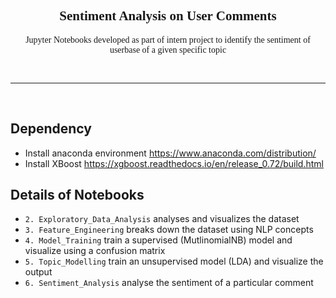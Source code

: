 <link rel="stylesheet" href="https://cdnjs.cloudflare.com/ajax/libs/font-awesome/6.1.1/css/all.min.css"
    integrity="sha512-KfkfwYDsLkIlwQp6LFnl8zNdLGxu9YAA1QvwINks4PhcElQSvqcyVLLD9aMhXd13uQjoXtEKNosOWaZqXgel0g=="
    crossorigin="anonymous" referrerpolicy="no-referrer" />
<link href="https://fonts.googleapis.com/css2?family=Quicksand:wght@400;700&display=swap" rel="stylesheet">

<div align="center" style="font-family: 'QuickSand';">
    <h2 style="font-family: 48px;">Sentiment Analysis on User Comments</h2>
    <p style="font-family: 24px;">Jupyter Notebooks developed as part of intern project to identify the sentiment of userbase of a given specific topic</p>
    <p align="center">
        <img src="https://img.shields.io/github/languages/count/sakthyvell/Sentiment-Analysis-for-Comments" alt="">
        <img src="https://img.shields.io/github/languages/top/sakthyvell/Sentiment-Analysis-for-Comments" alt="">
        <img src="https://img.shields.io/github/last-commit/sakthyvell/Sentiment-Analysis-for-Comments" alt="">
        <img src="https://img.shields.io/badge/development-completed-blue" alt="">
    </p>
</div>

<hr>
<br>

## Dependency
* Install anaconda environment
https://www.anaconda.com/distribution/
* Install XBoost 
https://xgboost.readthedocs.io/en/release_0.72/build.html

## Details of Notebooks
* ```2. Exploratory_Data_Analysis``` analyses and visualizes the dataset
* ```3. Feature_Engineering``` breaks down the dataset using NLP concepts
* ```4. Model_Training``` train a supervised (MutlinomialNB) model and visualize using a confusion matrix
* ```5. Topic_Modelling``` train an unsupervised model (LDA) and visualize the output
* ```6. Sentiment_Analysis``` analyse the sentiment of a particular comment 
